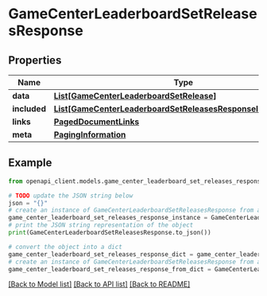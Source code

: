 # GameCenterLeaderboardSetReleasesResponse


## Properties

Name | Type | Description | Notes
------------ | ------------- | ------------- | -------------
**data** | [**List[GameCenterLeaderboardSetRelease]**](GameCenterLeaderboardSetRelease.md) |  | 
**included** | [**List[GameCenterLeaderboardSetReleasesResponseIncludedInner]**](GameCenterLeaderboardSetReleasesResponseIncludedInner.md) |  | [optional] 
**links** | [**PagedDocumentLinks**](PagedDocumentLinks.md) |  | 
**meta** | [**PagingInformation**](PagingInformation.md) |  | [optional] 

## Example

```python
from openapi_client.models.game_center_leaderboard_set_releases_response import GameCenterLeaderboardSetReleasesResponse

# TODO update the JSON string below
json = "{}"
# create an instance of GameCenterLeaderboardSetReleasesResponse from a JSON string
game_center_leaderboard_set_releases_response_instance = GameCenterLeaderboardSetReleasesResponse.from_json(json)
# print the JSON string representation of the object
print(GameCenterLeaderboardSetReleasesResponse.to_json())

# convert the object into a dict
game_center_leaderboard_set_releases_response_dict = game_center_leaderboard_set_releases_response_instance.to_dict()
# create an instance of GameCenterLeaderboardSetReleasesResponse from a dict
game_center_leaderboard_set_releases_response_from_dict = GameCenterLeaderboardSetReleasesResponse.from_dict(game_center_leaderboard_set_releases_response_dict)
```
[[Back to Model list]](../README.md#documentation-for-models) [[Back to API list]](../README.md#documentation-for-api-endpoints) [[Back to README]](../README.md)


